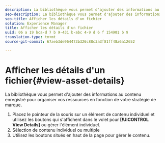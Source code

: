 ```yaml
---
description: La bibliothèque vous permet d'ajouter des informations au contenu enregistré pour organiser vos ressources en fonction de votre stratégie de marque.
seo-description: La bibliothèque vous permet d'ajouter des informations au contenu enregistré pour organiser vos ressources en fonction de votre stratégie de marque.
seo-title: Afficher les détails d'un fichier
solution: Experience Manager
title: Afficher les détails d'un fichier
uuid: 06 a 19 bca-d 7 b 9-431 b-abc 4-9 d 6 f 154901 b 9
translation-type: tm+mt
source-git-commit: 67aeb3de964473b326c88c3a3f81ff48a6a12652

---
```



# Afficher les détails d&#39;un fichier{#view-asset-details}

La bibliothèque vous permet d&#39;ajouter des informations au contenu enregistré pour organiser vos ressources en fonction de votre stratégie de marque.

1. Placez le pointeur de la souris sur un élément de contenu individuel et utilisez les boutons qui s&#39;affichent dans le volet pour **[!UICONTROL View Details]** ou gérer l&#39;élément individuel.
1. Sélection de contenu individuel ou multiple
1. Utilisez les boutons situés en haut de la page pour gérer le contenu.
